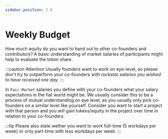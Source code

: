 ```yaml
---
sidebar_position: 2.8
---
```


# Weekly Budget

How much equity do you want to hand out to other co-founders and contributors? A basic understanding of market salaries of participants might help to evaluate the token share.

:::caution Attention
Usually founders want to work on eye-level, so please don't try to outperform your co-founders with _rockstar salaries you wished to have received one day_.
:::

In `Fair Market` salaries you define with your co-founders what your salary expectations in the fiat world might be. We usually consider this to be a process of mutual understanding on eye level, as you usually only pick co-founders on a similar level like yourself. Consider you want to start a project with that person and you will gain tokens/equity in the project over time in relation to your co-founders.

:::tip
Please also state wether you want to work full-time (5 workdays per week) or only part-time with less workdays per week.
:::
